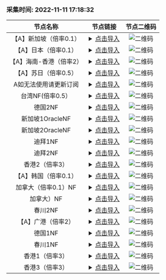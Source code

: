 ### 采集时间: 2022-11-11 17:18:32 
| 节点名称 | 节点链接 | 节点二维码 |
| :---: | :---: | :---: |
| 【A】新加坡（倍率0.1） | <details><summary><a href="vmess://eyJob3N0IjoiIiwicGF0aCI6IiIsInRscyI6IiIsInZlcmlmeV9jZXJ0Ijp0cnVlLCJhZGQiOiIxMTIuMTguMTU5LjcxIiwicG9ydCI6NDMyODUsImFpZCI6MCwibmV0IjoidGNwIiwiaGVhZGVyVHlwZSI6Im5vbmUiLCJzZXJ2aWNlbmFtZSI6IiIsImVuYWJsZV94dGxzIjoiIiwiZmxvdyI6Inh0bHMtcnByeC1kaXJlY3QiLCJ2dHlwZSI6InZtZXNzOi8vIiwic25pIjoiIiwidiI6IjIiLCJ0eXBlIjoidm1lc3MiLCJwcyI6Iummmea4rzPvvIjlgI3njocz77yJIiwicmVtYXJrIjoi6aaZ5rivM++8iOWAjeeOhzPvvIkiLCJpZCI6ImZmZTI0NzU5LWZkNDEtMzM0Yy05MmE0LTg5ZmNjNDdlZjQ5MyIsImNsYXNzIjoyfQ==" title="【A】新加坡（倍率0.1）">点击导入</a></summary>vmess://eyJob3N0IjoiIiwicGF0aCI6IiIsInRscyI6IiIsInZlcmlmeV9jZXJ0Ijp0cnVlLCJhZGQiOiIxMTIuMTguMTU5LjcxIiwicG9ydCI6NDMyODUsImFpZCI6MCwibmV0IjoidGNwIiwiaGVhZGVyVHlwZSI6Im5vbmUiLCJzZXJ2aWNlbmFtZSI6IiIsImVuYWJsZV94dGxzIjoiIiwiZmxvdyI6Inh0bHMtcnByeC1kaXJlY3QiLCJ2dHlwZSI6InZtZXNzOi8vIiwic25pIjoiIiwidiI6IjIiLCJ0eXBlIjoidm1lc3MiLCJwcyI6Iummmea4rzPvvIjlgI3njocz77yJIiwicmVtYXJrIjoi6aaZ5rivM++8iOWAjeeOhzPvvIkiLCJpZCI6ImZmZTI0NzU5LWZkNDEtMzM0Yy05MmE0LTg5ZmNjNDdlZjQ5MyIsImNsYXNzIjoyfQ==</details> | ![二维码](https://raw.iqiq.io/h7ml/okjiasu_action/main/package/okjiasu/free/2022-11-11/2022-11-11-17-17-47.png) |
| 【A】日本（倍率0.1） | <details><summary><a href="vmess://eyJob3N0IjoiIiwicGF0aCI6IiIsInRscyI6IiIsInZlcmlmeV9jZXJ0Ijp0cnVlLCJhZGQiOiIxMTIuMTguMTU5LjcxIiwicG9ydCI6NDMyODUsImFpZCI6MCwibmV0IjoidGNwIiwiaGVhZGVyVHlwZSI6Im5vbmUiLCJzZXJ2aWNlbmFtZSI6IiIsImVuYWJsZV94dGxzIjoiIiwiZmxvdyI6Inh0bHMtcnByeC1kaXJlY3QiLCJ2dHlwZSI6InZtZXNzOi8vIiwic25pIjoiIiwidiI6IjIiLCJ0eXBlIjoidm1lc3MiLCJwcyI6Iummmea4rzPvvIjlgI3njocz77yJIiwicmVtYXJrIjoi6aaZ5rivM++8iOWAjeeOhzPvvIkiLCJpZCI6ImZmZTI0NzU5LWZkNDEtMzM0Yy05MmE0LTg5ZmNjNDdlZjQ5MyIsImNsYXNzIjoyfQ==" title="【A】日本（倍率0.1）">点击导入</a></summary>vmess://eyJob3N0IjoiIiwicGF0aCI6IiIsInRscyI6IiIsInZlcmlmeV9jZXJ0Ijp0cnVlLCJhZGQiOiIxMTIuMTguMTU5LjcxIiwicG9ydCI6NDMyODUsImFpZCI6MCwibmV0IjoidGNwIiwiaGVhZGVyVHlwZSI6Im5vbmUiLCJzZXJ2aWNlbmFtZSI6IiIsImVuYWJsZV94dGxzIjoiIiwiZmxvdyI6Inh0bHMtcnByeC1kaXJlY3QiLCJ2dHlwZSI6InZtZXNzOi8vIiwic25pIjoiIiwidiI6IjIiLCJ0eXBlIjoidm1lc3MiLCJwcyI6Iummmea4rzPvvIjlgI3njocz77yJIiwicmVtYXJrIjoi6aaZ5rivM++8iOWAjeeOhzPvvIkiLCJpZCI6ImZmZTI0NzU5LWZkNDEtMzM0Yy05MmE0LTg5ZmNjNDdlZjQ5MyIsImNsYXNzIjoyfQ==</details> | ![二维码](https://raw.iqiq.io/h7ml/okjiasu_action/main/package/okjiasu/free/2022-11-11/2022-11-11-17-17-48.png) |
| 【A】海南-香港（倍率2） | <details><summary><a href="vmess://eyJob3N0IjoiIiwicGF0aCI6IiIsInRscyI6IiIsInZlcmlmeV9jZXJ0Ijp0cnVlLCJhZGQiOiIxMTIuMTguMTU5LjcxIiwicG9ydCI6NDMyODUsImFpZCI6MCwibmV0IjoidGNwIiwiaGVhZGVyVHlwZSI6Im5vbmUiLCJzZXJ2aWNlbmFtZSI6IiIsImVuYWJsZV94dGxzIjoiIiwiZmxvdyI6Inh0bHMtcnByeC1kaXJlY3QiLCJ2dHlwZSI6InZtZXNzOi8vIiwic25pIjoiIiwidiI6IjIiLCJ0eXBlIjoidm1lc3MiLCJwcyI6Iummmea4rzPvvIjlgI3njocz77yJIiwicmVtYXJrIjoi6aaZ5rivM++8iOWAjeeOhzPvvIkiLCJpZCI6ImZmZTI0NzU5LWZkNDEtMzM0Yy05MmE0LTg5ZmNjNDdlZjQ5MyIsImNsYXNzIjoyfQ==" title="【A】海南-香港（倍率2）">点击导入</a></summary>vmess://eyJob3N0IjoiIiwicGF0aCI6IiIsInRscyI6IiIsInZlcmlmeV9jZXJ0Ijp0cnVlLCJhZGQiOiIxMTIuMTguMTU5LjcxIiwicG9ydCI6NDMyODUsImFpZCI6MCwibmV0IjoidGNwIiwiaGVhZGVyVHlwZSI6Im5vbmUiLCJzZXJ2aWNlbmFtZSI6IiIsImVuYWJsZV94dGxzIjoiIiwiZmxvdyI6Inh0bHMtcnByeC1kaXJlY3QiLCJ2dHlwZSI6InZtZXNzOi8vIiwic25pIjoiIiwidiI6IjIiLCJ0eXBlIjoidm1lc3MiLCJwcyI6Iummmea4rzPvvIjlgI3njocz77yJIiwicmVtYXJrIjoi6aaZ5rivM++8iOWAjeeOhzPvvIkiLCJpZCI6ImZmZTI0NzU5LWZkNDEtMzM0Yy05MmE0LTg5ZmNjNDdlZjQ5MyIsImNsYXNzIjoyfQ==</details> | ![二维码](https://raw.iqiq.io/h7ml/okjiasu_action/main/package/okjiasu/free/2022-11-11/2022-11-11-17-17-49.png) |
| 【A】苏日（倍率0.5） | <details><summary><a href="vmess://eyJob3N0IjoiIiwicGF0aCI6IiIsInRscyI6IiIsInZlcmlmeV9jZXJ0Ijp0cnVlLCJhZGQiOiIxMTIuMTguMTU5LjcxIiwicG9ydCI6NDMyODUsImFpZCI6MCwibmV0IjoidGNwIiwiaGVhZGVyVHlwZSI6Im5vbmUiLCJzZXJ2aWNlbmFtZSI6IiIsImVuYWJsZV94dGxzIjoiIiwiZmxvdyI6Inh0bHMtcnByeC1kaXJlY3QiLCJ2dHlwZSI6InZtZXNzOi8vIiwic25pIjoiIiwidiI6IjIiLCJ0eXBlIjoidm1lc3MiLCJwcyI6Iummmea4rzPvvIjlgI3njocz77yJIiwicmVtYXJrIjoi6aaZ5rivM++8iOWAjeeOhzPvvIkiLCJpZCI6ImZmZTI0NzU5LWZkNDEtMzM0Yy05MmE0LTg5ZmNjNDdlZjQ5MyIsImNsYXNzIjoyfQ==" title="【A】苏日（倍率0.5）">点击导入</a></summary>vmess://eyJob3N0IjoiIiwicGF0aCI6IiIsInRscyI6IiIsInZlcmlmeV9jZXJ0Ijp0cnVlLCJhZGQiOiIxMTIuMTguMTU5LjcxIiwicG9ydCI6NDMyODUsImFpZCI6MCwibmV0IjoidGNwIiwiaGVhZGVyVHlwZSI6Im5vbmUiLCJzZXJ2aWNlbmFtZSI6IiIsImVuYWJsZV94dGxzIjoiIiwiZmxvdyI6Inh0bHMtcnByeC1kaXJlY3QiLCJ2dHlwZSI6InZtZXNzOi8vIiwic25pIjoiIiwidiI6IjIiLCJ0eXBlIjoidm1lc3MiLCJwcyI6Iummmea4rzPvvIjlgI3njocz77yJIiwicmVtYXJrIjoi6aaZ5rivM++8iOWAjeeOhzPvvIkiLCJpZCI6ImZmZTI0NzU5LWZkNDEtMzM0Yy05MmE0LTg5ZmNjNDdlZjQ5MyIsImNsYXNzIjoyfQ==</details> | ![二维码](https://raw.iqiq.io/h7ml/okjiasu_action/main/package/okjiasu/free/2022-11-11/2022-11-11-17-17-50.png) |
| A如无法使用请更新订阅 | <details><summary><a href="vmess://eyJob3N0IjoiIiwicGF0aCI6IiIsInRscyI6IiIsInZlcmlmeV9jZXJ0Ijp0cnVlLCJhZGQiOiIxMTIuMTguMTU5LjcxIiwicG9ydCI6NDMyODUsImFpZCI6MCwibmV0IjoidGNwIiwiaGVhZGVyVHlwZSI6Im5vbmUiLCJzZXJ2aWNlbmFtZSI6IiIsImVuYWJsZV94dGxzIjoiIiwiZmxvdyI6Inh0bHMtcnByeC1kaXJlY3QiLCJ2dHlwZSI6InZtZXNzOi8vIiwic25pIjoiIiwidiI6IjIiLCJ0eXBlIjoidm1lc3MiLCJwcyI6Iummmea4rzPvvIjlgI3njocz77yJIiwicmVtYXJrIjoi6aaZ5rivM++8iOWAjeeOhzPvvIkiLCJpZCI6ImZmZTI0NzU5LWZkNDEtMzM0Yy05MmE0LTg5ZmNjNDdlZjQ5MyIsImNsYXNzIjoyfQ==" title="A如无法使用请更新订阅">点击导入</a></summary>vmess://eyJob3N0IjoiIiwicGF0aCI6IiIsInRscyI6IiIsInZlcmlmeV9jZXJ0Ijp0cnVlLCJhZGQiOiIxMTIuMTguMTU5LjcxIiwicG9ydCI6NDMyODUsImFpZCI6MCwibmV0IjoidGNwIiwiaGVhZGVyVHlwZSI6Im5vbmUiLCJzZXJ2aWNlbmFtZSI6IiIsImVuYWJsZV94dGxzIjoiIiwiZmxvdyI6Inh0bHMtcnByeC1kaXJlY3QiLCJ2dHlwZSI6InZtZXNzOi8vIiwic25pIjoiIiwidiI6IjIiLCJ0eXBlIjoidm1lc3MiLCJwcyI6Iummmea4rzPvvIjlgI3njocz77yJIiwicmVtYXJrIjoi6aaZ5rivM++8iOWAjeeOhzPvvIkiLCJpZCI6ImZmZTI0NzU5LWZkNDEtMzM0Yy05MmE0LTg5ZmNjNDdlZjQ5MyIsImNsYXNzIjoyfQ==</details> | ![二维码](https://raw.iqiq.io/h7ml/okjiasu_action/main/package/okjiasu/free/2022-11-11/2022-11-11-17-17-52.png) |
| 台湾NF(倍率0.5） | <details><summary><a href="vmess://eyJob3N0IjoiIiwicGF0aCI6IiIsInRscyI6IiIsInZlcmlmeV9jZXJ0Ijp0cnVlLCJhZGQiOiIxMTIuMTguMTU5LjcxIiwicG9ydCI6NDMyODUsImFpZCI6MCwibmV0IjoidGNwIiwiaGVhZGVyVHlwZSI6Im5vbmUiLCJzZXJ2aWNlbmFtZSI6IiIsImVuYWJsZV94dGxzIjoiIiwiZmxvdyI6Inh0bHMtcnByeC1kaXJlY3QiLCJ2dHlwZSI6InZtZXNzOi8vIiwic25pIjoiIiwidiI6IjIiLCJ0eXBlIjoidm1lc3MiLCJwcyI6Iummmea4rzPvvIjlgI3njocz77yJIiwicmVtYXJrIjoi6aaZ5rivM++8iOWAjeeOhzPvvIkiLCJpZCI6ImZmZTI0NzU5LWZkNDEtMzM0Yy05MmE0LTg5ZmNjNDdlZjQ5MyIsImNsYXNzIjoyfQ==" title="台湾NF(倍率0.5）">点击导入</a></summary>vmess://eyJob3N0IjoiIiwicGF0aCI6IiIsInRscyI6IiIsInZlcmlmeV9jZXJ0Ijp0cnVlLCJhZGQiOiIxMTIuMTguMTU5LjcxIiwicG9ydCI6NDMyODUsImFpZCI6MCwibmV0IjoidGNwIiwiaGVhZGVyVHlwZSI6Im5vbmUiLCJzZXJ2aWNlbmFtZSI6IiIsImVuYWJsZV94dGxzIjoiIiwiZmxvdyI6Inh0bHMtcnByeC1kaXJlY3QiLCJ2dHlwZSI6InZtZXNzOi8vIiwic25pIjoiIiwidiI6IjIiLCJ0eXBlIjoidm1lc3MiLCJwcyI6Iummmea4rzPvvIjlgI3njocz77yJIiwicmVtYXJrIjoi6aaZ5rivM++8iOWAjeeOhzPvvIkiLCJpZCI6ImZmZTI0NzU5LWZkNDEtMzM0Yy05MmE0LTg5ZmNjNDdlZjQ5MyIsImNsYXNzIjoyfQ==</details> | ![二维码](https://raw.iqiq.io/h7ml/okjiasu_action/main/package/okjiasu/free/2022-11-11/2022-11-11-17-17-53.png) |
| 德国2NF | <details><summary><a href="vmess://eyJob3N0IjoiIiwicGF0aCI6IiIsInRscyI6IiIsInZlcmlmeV9jZXJ0Ijp0cnVlLCJhZGQiOiIxMTIuMTguMTU5LjcxIiwicG9ydCI6NDMyODUsImFpZCI6MCwibmV0IjoidGNwIiwiaGVhZGVyVHlwZSI6Im5vbmUiLCJzZXJ2aWNlbmFtZSI6IiIsImVuYWJsZV94dGxzIjoiIiwiZmxvdyI6Inh0bHMtcnByeC1kaXJlY3QiLCJ2dHlwZSI6InZtZXNzOi8vIiwic25pIjoiIiwidiI6IjIiLCJ0eXBlIjoidm1lc3MiLCJwcyI6Iummmea4rzPvvIjlgI3njocz77yJIiwicmVtYXJrIjoi6aaZ5rivM++8iOWAjeeOhzPvvIkiLCJpZCI6ImZmZTI0NzU5LWZkNDEtMzM0Yy05MmE0LTg5ZmNjNDdlZjQ5MyIsImNsYXNzIjoyfQ==" title="德国2NF">点击导入</a></summary>vmess://eyJob3N0IjoiIiwicGF0aCI6IiIsInRscyI6IiIsInZlcmlmeV9jZXJ0Ijp0cnVlLCJhZGQiOiIxMTIuMTguMTU5LjcxIiwicG9ydCI6NDMyODUsImFpZCI6MCwibmV0IjoidGNwIiwiaGVhZGVyVHlwZSI6Im5vbmUiLCJzZXJ2aWNlbmFtZSI6IiIsImVuYWJsZV94dGxzIjoiIiwiZmxvdyI6Inh0bHMtcnByeC1kaXJlY3QiLCJ2dHlwZSI6InZtZXNzOi8vIiwic25pIjoiIiwidiI6IjIiLCJ0eXBlIjoidm1lc3MiLCJwcyI6Iummmea4rzPvvIjlgI3njocz77yJIiwicmVtYXJrIjoi6aaZ5rivM++8iOWAjeeOhzPvvIkiLCJpZCI6ImZmZTI0NzU5LWZkNDEtMzM0Yy05MmE0LTg5ZmNjNDdlZjQ5MyIsImNsYXNzIjoyfQ==</details> | ![二维码](https://raw.iqiq.io/h7ml/okjiasu_action/main/package/okjiasu/free/2022-11-11/2022-11-11-17-17-54.png) |
| 新加坡1OracleNF | <details><summary><a href="vmess://eyJob3N0IjoiIiwicGF0aCI6IiIsInRscyI6IiIsInZlcmlmeV9jZXJ0Ijp0cnVlLCJhZGQiOiIxMTIuMTguMTU5LjcxIiwicG9ydCI6NDMyODUsImFpZCI6MCwibmV0IjoidGNwIiwiaGVhZGVyVHlwZSI6Im5vbmUiLCJzZXJ2aWNlbmFtZSI6IiIsImVuYWJsZV94dGxzIjoiIiwiZmxvdyI6Inh0bHMtcnByeC1kaXJlY3QiLCJ2dHlwZSI6InZtZXNzOi8vIiwic25pIjoiIiwidiI6IjIiLCJ0eXBlIjoidm1lc3MiLCJwcyI6Iummmea4rzPvvIjlgI3njocz77yJIiwicmVtYXJrIjoi6aaZ5rivM++8iOWAjeeOhzPvvIkiLCJpZCI6ImZmZTI0NzU5LWZkNDEtMzM0Yy05MmE0LTg5ZmNjNDdlZjQ5MyIsImNsYXNzIjoyfQ==" title="新加坡1OracleNF">点击导入</a></summary>vmess://eyJob3N0IjoiIiwicGF0aCI6IiIsInRscyI6IiIsInZlcmlmeV9jZXJ0Ijp0cnVlLCJhZGQiOiIxMTIuMTguMTU5LjcxIiwicG9ydCI6NDMyODUsImFpZCI6MCwibmV0IjoidGNwIiwiaGVhZGVyVHlwZSI6Im5vbmUiLCJzZXJ2aWNlbmFtZSI6IiIsImVuYWJsZV94dGxzIjoiIiwiZmxvdyI6Inh0bHMtcnByeC1kaXJlY3QiLCJ2dHlwZSI6InZtZXNzOi8vIiwic25pIjoiIiwidiI6IjIiLCJ0eXBlIjoidm1lc3MiLCJwcyI6Iummmea4rzPvvIjlgI3njocz77yJIiwicmVtYXJrIjoi6aaZ5rivM++8iOWAjeeOhzPvvIkiLCJpZCI6ImZmZTI0NzU5LWZkNDEtMzM0Yy05MmE0LTg5ZmNjNDdlZjQ5MyIsImNsYXNzIjoyfQ==</details> | ![二维码](https://raw.iqiq.io/h7ml/okjiasu_action/main/package/okjiasu/free/2022-11-11/2022-11-11-17-17-55.png) |
| 新加坡2OracleNF | <details><summary><a href="vmess://eyJob3N0IjoiIiwicGF0aCI6IiIsInRscyI6IiIsInZlcmlmeV9jZXJ0Ijp0cnVlLCJhZGQiOiIxMTIuMTguMTU5LjcxIiwicG9ydCI6NDMyODUsImFpZCI6MCwibmV0IjoidGNwIiwiaGVhZGVyVHlwZSI6Im5vbmUiLCJzZXJ2aWNlbmFtZSI6IiIsImVuYWJsZV94dGxzIjoiIiwiZmxvdyI6Inh0bHMtcnByeC1kaXJlY3QiLCJ2dHlwZSI6InZtZXNzOi8vIiwic25pIjoiIiwidiI6IjIiLCJ0eXBlIjoidm1lc3MiLCJwcyI6Iummmea4rzPvvIjlgI3njocz77yJIiwicmVtYXJrIjoi6aaZ5rivM++8iOWAjeeOhzPvvIkiLCJpZCI6ImZmZTI0NzU5LWZkNDEtMzM0Yy05MmE0LTg5ZmNjNDdlZjQ5MyIsImNsYXNzIjoyfQ==" title="新加坡2OracleNF">点击导入</a></summary>vmess://eyJob3N0IjoiIiwicGF0aCI6IiIsInRscyI6IiIsInZlcmlmeV9jZXJ0Ijp0cnVlLCJhZGQiOiIxMTIuMTguMTU5LjcxIiwicG9ydCI6NDMyODUsImFpZCI6MCwibmV0IjoidGNwIiwiaGVhZGVyVHlwZSI6Im5vbmUiLCJzZXJ2aWNlbmFtZSI6IiIsImVuYWJsZV94dGxzIjoiIiwiZmxvdyI6Inh0bHMtcnByeC1kaXJlY3QiLCJ2dHlwZSI6InZtZXNzOi8vIiwic25pIjoiIiwidiI6IjIiLCJ0eXBlIjoidm1lc3MiLCJwcyI6Iummmea4rzPvvIjlgI3njocz77yJIiwicmVtYXJrIjoi6aaZ5rivM++8iOWAjeeOhzPvvIkiLCJpZCI6ImZmZTI0NzU5LWZkNDEtMzM0Yy05MmE0LTg5ZmNjNDdlZjQ5MyIsImNsYXNzIjoyfQ==</details> | ![二维码](https://raw.iqiq.io/h7ml/okjiasu_action/main/package/okjiasu/free/2022-11-11/2022-11-11-17-17-56.png) |
| 迪拜1NF | <details><summary><a href="vmess://eyJob3N0IjoiIiwicGF0aCI6IiIsInRscyI6IiIsInZlcmlmeV9jZXJ0Ijp0cnVlLCJhZGQiOiIxMTIuMTguMTU5LjcxIiwicG9ydCI6NDMyODUsImFpZCI6MCwibmV0IjoidGNwIiwiaGVhZGVyVHlwZSI6Im5vbmUiLCJzZXJ2aWNlbmFtZSI6IiIsImVuYWJsZV94dGxzIjoiIiwiZmxvdyI6Inh0bHMtcnByeC1kaXJlY3QiLCJ2dHlwZSI6InZtZXNzOi8vIiwic25pIjoiIiwidiI6IjIiLCJ0eXBlIjoidm1lc3MiLCJwcyI6Iummmea4rzPvvIjlgI3njocz77yJIiwicmVtYXJrIjoi6aaZ5rivM++8iOWAjeeOhzPvvIkiLCJpZCI6ImZmZTI0NzU5LWZkNDEtMzM0Yy05MmE0LTg5ZmNjNDdlZjQ5MyIsImNsYXNzIjoyfQ==" title="迪拜1NF">点击导入</a></summary>vmess://eyJob3N0IjoiIiwicGF0aCI6IiIsInRscyI6IiIsInZlcmlmeV9jZXJ0Ijp0cnVlLCJhZGQiOiIxMTIuMTguMTU5LjcxIiwicG9ydCI6NDMyODUsImFpZCI6MCwibmV0IjoidGNwIiwiaGVhZGVyVHlwZSI6Im5vbmUiLCJzZXJ2aWNlbmFtZSI6IiIsImVuYWJsZV94dGxzIjoiIiwiZmxvdyI6Inh0bHMtcnByeC1kaXJlY3QiLCJ2dHlwZSI6InZtZXNzOi8vIiwic25pIjoiIiwidiI6IjIiLCJ0eXBlIjoidm1lc3MiLCJwcyI6Iummmea4rzPvvIjlgI3njocz77yJIiwicmVtYXJrIjoi6aaZ5rivM++8iOWAjeeOhzPvvIkiLCJpZCI6ImZmZTI0NzU5LWZkNDEtMzM0Yy05MmE0LTg5ZmNjNDdlZjQ5MyIsImNsYXNzIjoyfQ==</details> | ![二维码](https://raw.iqiq.io/h7ml/okjiasu_action/main/package/okjiasu/free/2022-11-11/2022-11-11-17-17-58.png) |
| 迪拜2NF | <details><summary><a href="vmess://eyJob3N0IjoiIiwicGF0aCI6IiIsInRscyI6IiIsInZlcmlmeV9jZXJ0Ijp0cnVlLCJhZGQiOiIxMTIuMTguMTU5LjcxIiwicG9ydCI6NDMyODUsImFpZCI6MCwibmV0IjoidGNwIiwiaGVhZGVyVHlwZSI6Im5vbmUiLCJzZXJ2aWNlbmFtZSI6IiIsImVuYWJsZV94dGxzIjoiIiwiZmxvdyI6Inh0bHMtcnByeC1kaXJlY3QiLCJ2dHlwZSI6InZtZXNzOi8vIiwic25pIjoiIiwidiI6IjIiLCJ0eXBlIjoidm1lc3MiLCJwcyI6Iummmea4rzPvvIjlgI3njocz77yJIiwicmVtYXJrIjoi6aaZ5rivM++8iOWAjeeOhzPvvIkiLCJpZCI6ImZmZTI0NzU5LWZkNDEtMzM0Yy05MmE0LTg5ZmNjNDdlZjQ5MyIsImNsYXNzIjoyfQ==" title="迪拜2NF">点击导入</a></summary>vmess://eyJob3N0IjoiIiwicGF0aCI6IiIsInRscyI6IiIsInZlcmlmeV9jZXJ0Ijp0cnVlLCJhZGQiOiIxMTIuMTguMTU5LjcxIiwicG9ydCI6NDMyODUsImFpZCI6MCwibmV0IjoidGNwIiwiaGVhZGVyVHlwZSI6Im5vbmUiLCJzZXJ2aWNlbmFtZSI6IiIsImVuYWJsZV94dGxzIjoiIiwiZmxvdyI6Inh0bHMtcnByeC1kaXJlY3QiLCJ2dHlwZSI6InZtZXNzOi8vIiwic25pIjoiIiwidiI6IjIiLCJ0eXBlIjoidm1lc3MiLCJwcyI6Iummmea4rzPvvIjlgI3njocz77yJIiwicmVtYXJrIjoi6aaZ5rivM++8iOWAjeeOhzPvvIkiLCJpZCI6ImZmZTI0NzU5LWZkNDEtMzM0Yy05MmE0LTg5ZmNjNDdlZjQ5MyIsImNsYXNzIjoyfQ==</details> | ![二维码](https://raw.iqiq.io/h7ml/okjiasu_action/main/package/okjiasu/free/2022-11-11/2022-11-11-17-17-59.png) |
| 香港2（倍率3） | <details><summary><a href="vmess://eyJob3N0IjoiIiwicGF0aCI6IiIsInRscyI6IiIsInZlcmlmeV9jZXJ0Ijp0cnVlLCJhZGQiOiIxMTIuMTguMTU5LjcxIiwicG9ydCI6NDMyODUsImFpZCI6MCwibmV0IjoidGNwIiwiaGVhZGVyVHlwZSI6Im5vbmUiLCJzZXJ2aWNlbmFtZSI6IiIsImVuYWJsZV94dGxzIjoiIiwiZmxvdyI6Inh0bHMtcnByeC1kaXJlY3QiLCJ2dHlwZSI6InZtZXNzOi8vIiwic25pIjoiIiwidiI6IjIiLCJ0eXBlIjoidm1lc3MiLCJwcyI6Iummmea4rzPvvIjlgI3njocz77yJIiwicmVtYXJrIjoi6aaZ5rivM++8iOWAjeeOhzPvvIkiLCJpZCI6ImZmZTI0NzU5LWZkNDEtMzM0Yy05MmE0LTg5ZmNjNDdlZjQ5MyIsImNsYXNzIjoyfQ==" title="香港2（倍率3）">点击导入</a></summary>vmess://eyJob3N0IjoiIiwicGF0aCI6IiIsInRscyI6IiIsInZlcmlmeV9jZXJ0Ijp0cnVlLCJhZGQiOiIxMTIuMTguMTU5LjcxIiwicG9ydCI6NDMyODUsImFpZCI6MCwibmV0IjoidGNwIiwiaGVhZGVyVHlwZSI6Im5vbmUiLCJzZXJ2aWNlbmFtZSI6IiIsImVuYWJsZV94dGxzIjoiIiwiZmxvdyI6Inh0bHMtcnByeC1kaXJlY3QiLCJ2dHlwZSI6InZtZXNzOi8vIiwic25pIjoiIiwidiI6IjIiLCJ0eXBlIjoidm1lc3MiLCJwcyI6Iummmea4rzPvvIjlgI3njocz77yJIiwicmVtYXJrIjoi6aaZ5rivM++8iOWAjeeOhzPvvIkiLCJpZCI6ImZmZTI0NzU5LWZkNDEtMzM0Yy05MmE0LTg5ZmNjNDdlZjQ5MyIsImNsYXNzIjoyfQ==</details> | ![二维码](https://raw.iqiq.io/h7ml/okjiasu_action/main/package/okjiasu/free/2022-11-11/2022-11-11-17-18-00.png) |
| 【A】韩国（倍率0.1） | <details><summary><a href="vmess://eyJob3N0IjoiIiwicGF0aCI6IiIsInRscyI6IiIsInZlcmlmeV9jZXJ0Ijp0cnVlLCJhZGQiOiIxMTIuMTguMTU5LjcxIiwicG9ydCI6NDMyODUsImFpZCI6MCwibmV0IjoidGNwIiwiaGVhZGVyVHlwZSI6Im5vbmUiLCJzZXJ2aWNlbmFtZSI6IiIsImVuYWJsZV94dGxzIjoiIiwiZmxvdyI6Inh0bHMtcnByeC1kaXJlY3QiLCJ2dHlwZSI6InZtZXNzOi8vIiwic25pIjoiIiwidiI6IjIiLCJ0eXBlIjoidm1lc3MiLCJwcyI6Iummmea4rzPvvIjlgI3njocz77yJIiwicmVtYXJrIjoi6aaZ5rivM++8iOWAjeeOhzPvvIkiLCJpZCI6ImZmZTI0NzU5LWZkNDEtMzM0Yy05MmE0LTg5ZmNjNDdlZjQ5MyIsImNsYXNzIjoyfQ==" title="【A】韩国（倍率0.1）">点击导入</a></summary>vmess://eyJob3N0IjoiIiwicGF0aCI6IiIsInRscyI6IiIsInZlcmlmeV9jZXJ0Ijp0cnVlLCJhZGQiOiIxMTIuMTguMTU5LjcxIiwicG9ydCI6NDMyODUsImFpZCI6MCwibmV0IjoidGNwIiwiaGVhZGVyVHlwZSI6Im5vbmUiLCJzZXJ2aWNlbmFtZSI6IiIsImVuYWJsZV94dGxzIjoiIiwiZmxvdyI6Inh0bHMtcnByeC1kaXJlY3QiLCJ2dHlwZSI6InZtZXNzOi8vIiwic25pIjoiIiwidiI6IjIiLCJ0eXBlIjoidm1lc3MiLCJwcyI6Iummmea4rzPvvIjlgI3njocz77yJIiwicmVtYXJrIjoi6aaZ5rivM++8iOWAjeeOhzPvvIkiLCJpZCI6ImZmZTI0NzU5LWZkNDEtMzM0Yy05MmE0LTg5ZmNjNDdlZjQ5MyIsImNsYXNzIjoyfQ==</details> | ![二维码](https://raw.iqiq.io/h7ml/okjiasu_action/main/package/okjiasu/free/2022-11-11/2022-11-11-17-18-01.png) |
| 加拿大（倍率0.1）NF | <details><summary><a href="vmess://eyJob3N0IjoiIiwicGF0aCI6IiIsInRscyI6IiIsInZlcmlmeV9jZXJ0Ijp0cnVlLCJhZGQiOiIxMTIuMTguMTU5LjcxIiwicG9ydCI6NDMyODUsImFpZCI6MCwibmV0IjoidGNwIiwiaGVhZGVyVHlwZSI6Im5vbmUiLCJzZXJ2aWNlbmFtZSI6IiIsImVuYWJsZV94dGxzIjoiIiwiZmxvdyI6Inh0bHMtcnByeC1kaXJlY3QiLCJ2dHlwZSI6InZtZXNzOi8vIiwic25pIjoiIiwidiI6IjIiLCJ0eXBlIjoidm1lc3MiLCJwcyI6Iummmea4rzPvvIjlgI3njocz77yJIiwicmVtYXJrIjoi6aaZ5rivM++8iOWAjeeOhzPvvIkiLCJpZCI6ImZmZTI0NzU5LWZkNDEtMzM0Yy05MmE0LTg5ZmNjNDdlZjQ5MyIsImNsYXNzIjoyfQ==" title="加拿大（倍率0.1）NF">点击导入</a></summary>vmess://eyJob3N0IjoiIiwicGF0aCI6IiIsInRscyI6IiIsInZlcmlmeV9jZXJ0Ijp0cnVlLCJhZGQiOiIxMTIuMTguMTU5LjcxIiwicG9ydCI6NDMyODUsImFpZCI6MCwibmV0IjoidGNwIiwiaGVhZGVyVHlwZSI6Im5vbmUiLCJzZXJ2aWNlbmFtZSI6IiIsImVuYWJsZV94dGxzIjoiIiwiZmxvdyI6Inh0bHMtcnByeC1kaXJlY3QiLCJ2dHlwZSI6InZtZXNzOi8vIiwic25pIjoiIiwidiI6IjIiLCJ0eXBlIjoidm1lc3MiLCJwcyI6Iummmea4rzPvvIjlgI3njocz77yJIiwicmVtYXJrIjoi6aaZ5rivM++8iOWAjeeOhzPvvIkiLCJpZCI6ImZmZTI0NzU5LWZkNDEtMzM0Yy05MmE0LTg5ZmNjNDdlZjQ5MyIsImNsYXNzIjoyfQ==</details> | ![二维码](https://raw.iqiq.io/h7ml/okjiasu_action/main/package/okjiasu/free/2022-11-11/2022-11-11-17-18-02.png) |
| 加拿大）NF | <details><summary><a href="vmess://eyJob3N0IjoiIiwicGF0aCI6IiIsInRscyI6IiIsInZlcmlmeV9jZXJ0Ijp0cnVlLCJhZGQiOiIxMTIuMTguMTU5LjcxIiwicG9ydCI6NDMyODUsImFpZCI6MCwibmV0IjoidGNwIiwiaGVhZGVyVHlwZSI6Im5vbmUiLCJzZXJ2aWNlbmFtZSI6IiIsImVuYWJsZV94dGxzIjoiIiwiZmxvdyI6Inh0bHMtcnByeC1kaXJlY3QiLCJ2dHlwZSI6InZtZXNzOi8vIiwic25pIjoiIiwidiI6IjIiLCJ0eXBlIjoidm1lc3MiLCJwcyI6Iummmea4rzPvvIjlgI3njocz77yJIiwicmVtYXJrIjoi6aaZ5rivM++8iOWAjeeOhzPvvIkiLCJpZCI6ImZmZTI0NzU5LWZkNDEtMzM0Yy05MmE0LTg5ZmNjNDdlZjQ5MyIsImNsYXNzIjoyfQ==" title="加拿大）NF">点击导入</a></summary>vmess://eyJob3N0IjoiIiwicGF0aCI6IiIsInRscyI6IiIsInZlcmlmeV9jZXJ0Ijp0cnVlLCJhZGQiOiIxMTIuMTguMTU5LjcxIiwicG9ydCI6NDMyODUsImFpZCI6MCwibmV0IjoidGNwIiwiaGVhZGVyVHlwZSI6Im5vbmUiLCJzZXJ2aWNlbmFtZSI6IiIsImVuYWJsZV94dGxzIjoiIiwiZmxvdyI6Inh0bHMtcnByeC1kaXJlY3QiLCJ2dHlwZSI6InZtZXNzOi8vIiwic25pIjoiIiwidiI6IjIiLCJ0eXBlIjoidm1lc3MiLCJwcyI6Iummmea4rzPvvIjlgI3njocz77yJIiwicmVtYXJrIjoi6aaZ5rivM++8iOWAjeeOhzPvvIkiLCJpZCI6ImZmZTI0NzU5LWZkNDEtMzM0Yy05MmE0LTg5ZmNjNDdlZjQ5MyIsImNsYXNzIjoyfQ==</details> | ![二维码](https://raw.iqiq.io/h7ml/okjiasu_action/main/package/okjiasu/free/2022-11-11/2022-11-11-17-18-04.png) |
| 春川2NF | <details><summary><a href="vmess://eyJob3N0IjoiIiwicGF0aCI6IiIsInRscyI6IiIsInZlcmlmeV9jZXJ0Ijp0cnVlLCJhZGQiOiIxMTIuMTguMTU5LjcxIiwicG9ydCI6NDMyODUsImFpZCI6MCwibmV0IjoidGNwIiwiaGVhZGVyVHlwZSI6Im5vbmUiLCJzZXJ2aWNlbmFtZSI6IiIsImVuYWJsZV94dGxzIjoiIiwiZmxvdyI6Inh0bHMtcnByeC1kaXJlY3QiLCJ2dHlwZSI6InZtZXNzOi8vIiwic25pIjoiIiwidiI6IjIiLCJ0eXBlIjoidm1lc3MiLCJwcyI6Iummmea4rzPvvIjlgI3njocz77yJIiwicmVtYXJrIjoi6aaZ5rivM++8iOWAjeeOhzPvvIkiLCJpZCI6ImZmZTI0NzU5LWZkNDEtMzM0Yy05MmE0LTg5ZmNjNDdlZjQ5MyIsImNsYXNzIjoyfQ==" title="春川2NF">点击导入</a></summary>vmess://eyJob3N0IjoiIiwicGF0aCI6IiIsInRscyI6IiIsInZlcmlmeV9jZXJ0Ijp0cnVlLCJhZGQiOiIxMTIuMTguMTU5LjcxIiwicG9ydCI6NDMyODUsImFpZCI6MCwibmV0IjoidGNwIiwiaGVhZGVyVHlwZSI6Im5vbmUiLCJzZXJ2aWNlbmFtZSI6IiIsImVuYWJsZV94dGxzIjoiIiwiZmxvdyI6Inh0bHMtcnByeC1kaXJlY3QiLCJ2dHlwZSI6InZtZXNzOi8vIiwic25pIjoiIiwidiI6IjIiLCJ0eXBlIjoidm1lc3MiLCJwcyI6Iummmea4rzPvvIjlgI3njocz77yJIiwicmVtYXJrIjoi6aaZ5rivM++8iOWAjeeOhzPvvIkiLCJpZCI6ImZmZTI0NzU5LWZkNDEtMzM0Yy05MmE0LTg5ZmNjNDdlZjQ5MyIsImNsYXNzIjoyfQ==</details> | ![二维码](https://raw.iqiq.io/h7ml/okjiasu_action/main/package/okjiasu/free/2022-11-11/2022-11-11-17-18-05.png) |
| 【A】广港（倍率2） | <details><summary><a href="vmess://eyJob3N0IjoiIiwicGF0aCI6IiIsInRscyI6IiIsInZlcmlmeV9jZXJ0Ijp0cnVlLCJhZGQiOiIxMTIuMTguMTU5LjcxIiwicG9ydCI6NDMyODUsImFpZCI6MCwibmV0IjoidGNwIiwiaGVhZGVyVHlwZSI6Im5vbmUiLCJzZXJ2aWNlbmFtZSI6IiIsImVuYWJsZV94dGxzIjoiIiwiZmxvdyI6Inh0bHMtcnByeC1kaXJlY3QiLCJ2dHlwZSI6InZtZXNzOi8vIiwic25pIjoiIiwidiI6IjIiLCJ0eXBlIjoidm1lc3MiLCJwcyI6Iummmea4rzPvvIjlgI3njocz77yJIiwicmVtYXJrIjoi6aaZ5rivM++8iOWAjeeOhzPvvIkiLCJpZCI6ImZmZTI0NzU5LWZkNDEtMzM0Yy05MmE0LTg5ZmNjNDdlZjQ5MyIsImNsYXNzIjoyfQ==" title="【A】广港（倍率2）">点击导入</a></summary>vmess://eyJob3N0IjoiIiwicGF0aCI6IiIsInRscyI6IiIsInZlcmlmeV9jZXJ0Ijp0cnVlLCJhZGQiOiIxMTIuMTguMTU5LjcxIiwicG9ydCI6NDMyODUsImFpZCI6MCwibmV0IjoidGNwIiwiaGVhZGVyVHlwZSI6Im5vbmUiLCJzZXJ2aWNlbmFtZSI6IiIsImVuYWJsZV94dGxzIjoiIiwiZmxvdyI6Inh0bHMtcnByeC1kaXJlY3QiLCJ2dHlwZSI6InZtZXNzOi8vIiwic25pIjoiIiwidiI6IjIiLCJ0eXBlIjoidm1lc3MiLCJwcyI6Iummmea4rzPvvIjlgI3njocz77yJIiwicmVtYXJrIjoi6aaZ5rivM++8iOWAjeeOhzPvvIkiLCJpZCI6ImZmZTI0NzU5LWZkNDEtMzM0Yy05MmE0LTg5ZmNjNDdlZjQ5MyIsImNsYXNzIjoyfQ==</details> | ![二维码](https://raw.iqiq.io/h7ml/okjiasu_action/main/package/okjiasu/free/2022-11-11/2022-11-11-17-18-06.png) |
| 德国1NF | <details><summary><a href="vmess://eyJob3N0IjoiIiwicGF0aCI6IiIsInRscyI6IiIsInZlcmlmeV9jZXJ0Ijp0cnVlLCJhZGQiOiIxMTIuMTguMTU5LjcxIiwicG9ydCI6NDMyODUsImFpZCI6MCwibmV0IjoidGNwIiwiaGVhZGVyVHlwZSI6Im5vbmUiLCJzZXJ2aWNlbmFtZSI6IiIsImVuYWJsZV94dGxzIjoiIiwiZmxvdyI6Inh0bHMtcnByeC1kaXJlY3QiLCJ2dHlwZSI6InZtZXNzOi8vIiwic25pIjoiIiwidiI6IjIiLCJ0eXBlIjoidm1lc3MiLCJwcyI6Iummmea4rzPvvIjlgI3njocz77yJIiwicmVtYXJrIjoi6aaZ5rivM++8iOWAjeeOhzPvvIkiLCJpZCI6ImZmZTI0NzU5LWZkNDEtMzM0Yy05MmE0LTg5ZmNjNDdlZjQ5MyIsImNsYXNzIjoyfQ==" title="德国1NF">点击导入</a></summary>vmess://eyJob3N0IjoiIiwicGF0aCI6IiIsInRscyI6IiIsInZlcmlmeV9jZXJ0Ijp0cnVlLCJhZGQiOiIxMTIuMTguMTU5LjcxIiwicG9ydCI6NDMyODUsImFpZCI6MCwibmV0IjoidGNwIiwiaGVhZGVyVHlwZSI6Im5vbmUiLCJzZXJ2aWNlbmFtZSI6IiIsImVuYWJsZV94dGxzIjoiIiwiZmxvdyI6Inh0bHMtcnByeC1kaXJlY3QiLCJ2dHlwZSI6InZtZXNzOi8vIiwic25pIjoiIiwidiI6IjIiLCJ0eXBlIjoidm1lc3MiLCJwcyI6Iummmea4rzPvvIjlgI3njocz77yJIiwicmVtYXJrIjoi6aaZ5rivM++8iOWAjeeOhzPvvIkiLCJpZCI6ImZmZTI0NzU5LWZkNDEtMzM0Yy05MmE0LTg5ZmNjNDdlZjQ5MyIsImNsYXNzIjoyfQ==</details> | ![二维码](https://raw.iqiq.io/h7ml/okjiasu_action/main/package/okjiasu/free/2022-11-11/2022-11-11-17-18-07.png) |
| 春川1NF | <details><summary><a href="vmess://eyJob3N0IjoiIiwicGF0aCI6IiIsInRscyI6IiIsInZlcmlmeV9jZXJ0Ijp0cnVlLCJhZGQiOiIxMTIuMTguMTU5LjcxIiwicG9ydCI6NDMyODUsImFpZCI6MCwibmV0IjoidGNwIiwiaGVhZGVyVHlwZSI6Im5vbmUiLCJzZXJ2aWNlbmFtZSI6IiIsImVuYWJsZV94dGxzIjoiIiwiZmxvdyI6Inh0bHMtcnByeC1kaXJlY3QiLCJ2dHlwZSI6InZtZXNzOi8vIiwic25pIjoiIiwidiI6IjIiLCJ0eXBlIjoidm1lc3MiLCJwcyI6Iummmea4rzPvvIjlgI3njocz77yJIiwicmVtYXJrIjoi6aaZ5rivM++8iOWAjeeOhzPvvIkiLCJpZCI6ImZmZTI0NzU5LWZkNDEtMzM0Yy05MmE0LTg5ZmNjNDdlZjQ5MyIsImNsYXNzIjoyfQ==" title="春川1NF">点击导入</a></summary>vmess://eyJob3N0IjoiIiwicGF0aCI6IiIsInRscyI6IiIsInZlcmlmeV9jZXJ0Ijp0cnVlLCJhZGQiOiIxMTIuMTguMTU5LjcxIiwicG9ydCI6NDMyODUsImFpZCI6MCwibmV0IjoidGNwIiwiaGVhZGVyVHlwZSI6Im5vbmUiLCJzZXJ2aWNlbmFtZSI6IiIsImVuYWJsZV94dGxzIjoiIiwiZmxvdyI6Inh0bHMtcnByeC1kaXJlY3QiLCJ2dHlwZSI6InZtZXNzOi8vIiwic25pIjoiIiwidiI6IjIiLCJ0eXBlIjoidm1lc3MiLCJwcyI6Iummmea4rzPvvIjlgI3njocz77yJIiwicmVtYXJrIjoi6aaZ5rivM++8iOWAjeeOhzPvvIkiLCJpZCI6ImZmZTI0NzU5LWZkNDEtMzM0Yy05MmE0LTg5ZmNjNDdlZjQ5MyIsImNsYXNzIjoyfQ==</details> | ![二维码](https://raw.iqiq.io/h7ml/okjiasu_action/main/package/okjiasu/free/2022-11-11/2022-11-11-17-18-08.png) |
| 香港1（倍率3） | <details><summary><a href="vmess://eyJob3N0IjoiIiwicGF0aCI6IiIsInRscyI6IiIsInZlcmlmeV9jZXJ0Ijp0cnVlLCJhZGQiOiIxMTIuMTguMTU5LjcxIiwicG9ydCI6NDMyODUsImFpZCI6MCwibmV0IjoidGNwIiwiaGVhZGVyVHlwZSI6Im5vbmUiLCJzZXJ2aWNlbmFtZSI6IiIsImVuYWJsZV94dGxzIjoiIiwiZmxvdyI6Inh0bHMtcnByeC1kaXJlY3QiLCJ2dHlwZSI6InZtZXNzOi8vIiwic25pIjoiIiwidiI6IjIiLCJ0eXBlIjoidm1lc3MiLCJwcyI6Iummmea4rzPvvIjlgI3njocz77yJIiwicmVtYXJrIjoi6aaZ5rivM++8iOWAjeeOhzPvvIkiLCJpZCI6ImZmZTI0NzU5LWZkNDEtMzM0Yy05MmE0LTg5ZmNjNDdlZjQ5MyIsImNsYXNzIjoyfQ==" title="香港1（倍率3）">点击导入</a></summary>vmess://eyJob3N0IjoiIiwicGF0aCI6IiIsInRscyI6IiIsInZlcmlmeV9jZXJ0Ijp0cnVlLCJhZGQiOiIxMTIuMTguMTU5LjcxIiwicG9ydCI6NDMyODUsImFpZCI6MCwibmV0IjoidGNwIiwiaGVhZGVyVHlwZSI6Im5vbmUiLCJzZXJ2aWNlbmFtZSI6IiIsImVuYWJsZV94dGxzIjoiIiwiZmxvdyI6Inh0bHMtcnByeC1kaXJlY3QiLCJ2dHlwZSI6InZtZXNzOi8vIiwic25pIjoiIiwidiI6IjIiLCJ0eXBlIjoidm1lc3MiLCJwcyI6Iummmea4rzPvvIjlgI3njocz77yJIiwicmVtYXJrIjoi6aaZ5rivM++8iOWAjeeOhzPvvIkiLCJpZCI6ImZmZTI0NzU5LWZkNDEtMzM0Yy05MmE0LTg5ZmNjNDdlZjQ5MyIsImNsYXNzIjoyfQ==</details> | ![二维码](https://raw.iqiq.io/h7ml/okjiasu_action/main/package/okjiasu/free/2022-11-11/2022-11-11-17-18-10.png) |
| 香港3（倍率3） | <details><summary><a href="vmess://eyJob3N0IjoiIiwicGF0aCI6IiIsInRscyI6IiIsInZlcmlmeV9jZXJ0Ijp0cnVlLCJhZGQiOiIxMTIuMTguMTU5LjcxIiwicG9ydCI6NDMyODUsImFpZCI6MCwibmV0IjoidGNwIiwiaGVhZGVyVHlwZSI6Im5vbmUiLCJzZXJ2aWNlbmFtZSI6IiIsImVuYWJsZV94dGxzIjoiIiwiZmxvdyI6Inh0bHMtcnByeC1kaXJlY3QiLCJ2dHlwZSI6InZtZXNzOi8vIiwic25pIjoiIiwidiI6IjIiLCJ0eXBlIjoidm1lc3MiLCJwcyI6Iummmea4rzPvvIjlgI3njocz77yJIiwicmVtYXJrIjoi6aaZ5rivM++8iOWAjeeOhzPvvIkiLCJpZCI6ImZmZTI0NzU5LWZkNDEtMzM0Yy05MmE0LTg5ZmNjNDdlZjQ5MyIsImNsYXNzIjoyfQ==" title="香港3（倍率3）">点击导入</a></summary>vmess://eyJob3N0IjoiIiwicGF0aCI6IiIsInRscyI6IiIsInZlcmlmeV9jZXJ0Ijp0cnVlLCJhZGQiOiIxMTIuMTguMTU5LjcxIiwicG9ydCI6NDMyODUsImFpZCI6MCwibmV0IjoidGNwIiwiaGVhZGVyVHlwZSI6Im5vbmUiLCJzZXJ2aWNlbmFtZSI6IiIsImVuYWJsZV94dGxzIjoiIiwiZmxvdyI6Inh0bHMtcnByeC1kaXJlY3QiLCJ2dHlwZSI6InZtZXNzOi8vIiwic25pIjoiIiwidiI6IjIiLCJ0eXBlIjoidm1lc3MiLCJwcyI6Iummmea4rzPvvIjlgI3njocz77yJIiwicmVtYXJrIjoi6aaZ5rivM++8iOWAjeeOhzPvvIkiLCJpZCI6ImZmZTI0NzU5LWZkNDEtMzM0Yy05MmE0LTg5ZmNjNDdlZjQ5MyIsImNsYXNzIjoyfQ==</details> | ![二维码](https://raw.iqiq.io/h7ml/okjiasu_action/main/package/okjiasu/free/2022-11-11/2022-11-11-17-18-11.png) |